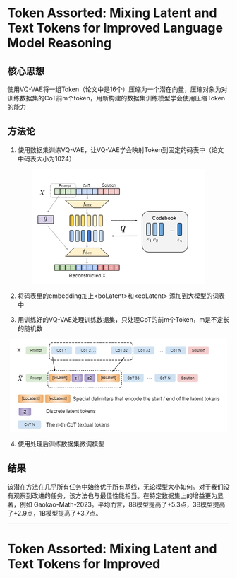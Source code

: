 # Token Assorted: Mixing Latent and Text Tokens for Improved Language Model Reasoning
## 核心思想
使用VQ-VAE将一组Token（论文中是16个）压缩为一个潜在向量，压缩对象为对训练数据集的CoT前m个token，用新构建的数据集训练模型学会使用压缩Token的能力

## 方法论
1. 使用数据集训练VQ-VAE，让VQ-VAE学会映射Token到固定的码表中（论文中码表大小为1024）
<div align="center">
<img src=".\图片池\论文图2.png" alt="综述图1">
</div>

2. 将码表里的embedding加上\<boLatent>和\<eoLatent> 添加到大模型的词表中

3. 用训练好的VQ-VAE处理训练数据集，只处理CoT的前m个Token，m是不定长的随机数 
<div align="center">
<img src=".\图片池\论文图1.png" alt="综述图1">
</div>

4. 使用处理后训练数据集微调模型

## 结果
该潜在方法在几乎所有任务中始终优于所有基线，无论模型大小如何。对于我们没有观察到改进的任务，该方法也与最佳性能相当。在特定数据集上的增益更为显著，例如 Gaokao-Math-2023。平均而言，8B模型提高了+5.3点，3B模型提高了+2.9点，1B模型提高了+3.7点。

---

# Token Assorted: Mixing Latent and Text Tokens for Improved 